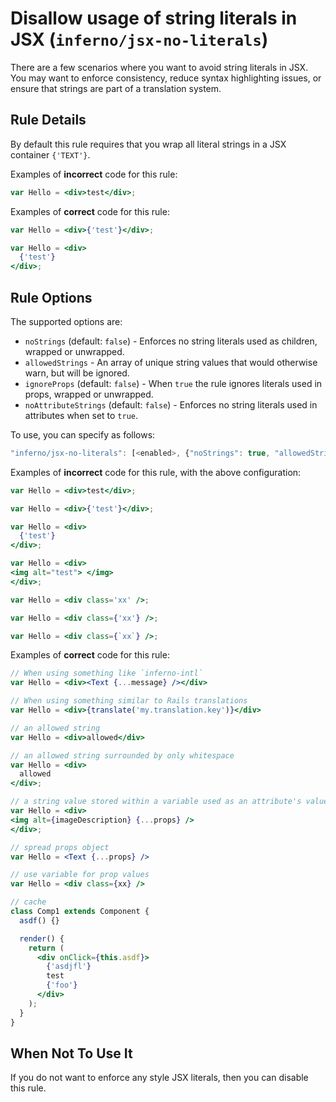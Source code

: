 # Disallow usage of string literals in JSX (`inferno/jsx-no-literals`)

<!-- end auto-generated rule header -->

There are a few scenarios where you want to avoid string literals in JSX. You may want to enforce consistency, reduce syntax highlighting issues, or ensure that strings are part of a translation system.

## Rule Details

By default this rule requires that you wrap all literal strings in a JSX container `{'TEXT'}`.

Examples of **incorrect** code for this rule:

```jsx
var Hello = <div>test</div>;
```

Examples of **correct** code for this rule:

```jsx
var Hello = <div>{'test'}</div>;
```

```jsx
var Hello = <div>
  {'test'}
</div>;
```

## Rule Options

The supported options are:

- `noStrings` (default: `false`) - Enforces no string literals used as children, wrapped or unwrapped.
- `allowedStrings` - An array of unique string values that would otherwise warn, but will be ignored.
- `ignoreProps` (default: `false`) - When `true` the rule ignores literals used in props, wrapped or unwrapped.
- `noAttributeStrings` (default: `false`) - Enforces no string literals used in attributes when set to `true`.

To use, you can specify as follows:

```js
"inferno/jsx-no-literals": [<enabled>, {"noStrings": true, "allowedStrings": ["allowed"], "ignoreProps": false, "noAttributeStrings": true }]
```

Examples of **incorrect** code for this rule, with the above configuration:

```jsx
var Hello = <div>test</div>;
```

```jsx
var Hello = <div>{'test'}</div>;
```

```jsx
var Hello = <div>
  {'test'}
</div>;
```

```jsx
var Hello = <div>
<img alt="test"> </img>
</div>;
```

```jsx
var Hello = <div class='xx' />;
```

```jsx
var Hello = <div class={'xx'} />;
```

```jsx
var Hello = <div class={`xx`} />;
```

Examples of **correct** code for this rule:

```jsx
// When using something like `inferno-intl`
var Hello = <div><Text {...message} /></div>
```

```jsx
// When using something similar to Rails translations
var Hello = <div>{translate('my.translation.key')}</div>
```

```jsx
// an allowed string
var Hello = <div>allowed</div>
```

```jsx
// an allowed string surrounded by only whitespace
var Hello = <div>
  allowed
</div>;
```

```jsx
// a string value stored within a variable used as an attribute's value
var Hello = <div>
<img alt={imageDescription} {...props} />
</div>;
```

```jsx
// spread props object
var Hello = <Text {...props} />
```

```jsx
// use variable for prop values
var Hello = <div class={xx} />
```

```jsx
// cache
class Comp1 extends Component {
  asdf() {}

  render() {
    return (
      <div onClick={this.asdf}>
        {'asdjfl'}
        test
        {'foo'}
      </div>
    );
  }
}
```

## When Not To Use It

If you do not want to enforce any style JSX literals, then you can disable this rule.
